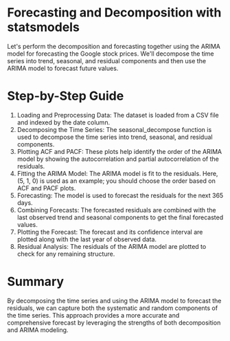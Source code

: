# Forecasting and Decomposition with statsmodels

Let's perform the decomposition and forecasting together using the ARIMA model for forecasting the Google stock prices. We'll decompose the time series into trend, seasonal, and residual components and then use the ARIMA model to forecast future values.

# Step-by-Step Guide

1.  Loading and Preprocessing Data: The dataset is loaded from a CSV file and indexed by the date column.
2.  Decomposing the Time Series: The seasonal_decompose function is used to decompose the time series into trend, seasonal, and residual components.
3.  Plotting ACF and PACF: These plots help identify the order of the ARIMA model by showing the autocorrelation and partial autocorrelation of the residuals.
4.  Fitting the ARIMA Model: The ARIMA model is fit to the residuals. Here, (5, 1, 0) is used as an example; you should choose the order based on ACF and PACF plots.
5.  Forecasting: The model is used to forecast the residuals for the next 365 days.
6.  Combining Forecasts: The forecasted residuals are combined with the last observed trend and seasonal components to get the final forecasted values.
7.  Plotting the Forecast: The forecast and its confidence interval are plotted along with the last year of observed data.
8.  Residual Analysis: The residuals of the ARIMA model are plotted to check for any remaining structure.


# Summary

By decomposing the time series and using the ARIMA model to forecast the residuals, we can capture both the systematic and random components of the time series. This approach provides a more accurate and comprehensive forecast by leveraging the strengths of both decomposition and ARIMA modeling.


